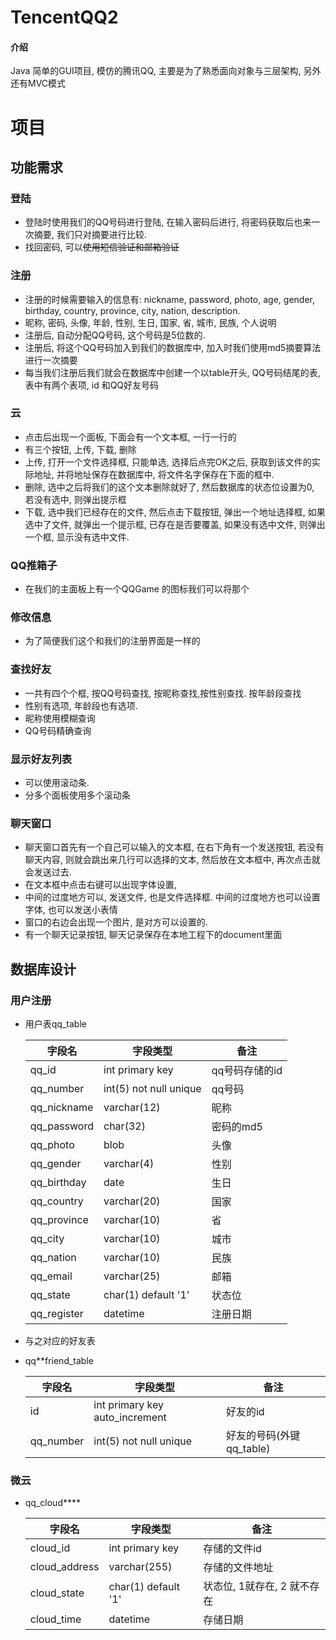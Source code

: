 # TencentQQ2

#### 介绍
Java 简单的GUI项目, 模仿的腾讯QQ, 主要是为了熟悉面向对象与三层架构, 另外还有MVC模式

# 项目

## 功能需求

### 登陆

- 登陆时使用我们的QQ号码进行登陆, 在输入密码后进行, 将密码获取后也来一次摘要, 我们只对摘要进行比较.
- 找回密码, 可以~~使用短信验证和邮箱验证~~

### 注册

- 注册的时候需要输入的信息有: nickname, password, photo, age, gender, birthday, country, province, city, nation, description.
- 昵称, 密码, 头像, 年龄, 性别, 生日, 国家, 省, 城市, 民族, 个人说明
- 注册后, 自动分配QQ号码, 这个号码是5位数的. 
- 注册后, 将这个QQ号码加入到我们的数据库中, 加入时我们使用md5摘要算法进行一次摘要
- 每当我们注册后我们就会在数据库中创建一个以table开头, QQ号码结尾的表, 表中有两个表项, id 和QQ好友号码

### 云

- 点击后出现一个面板, 下面会有一个文本框, 一行一行的
- 有三个按钮, 上传, 下载, 删除
- 上传, 打开一个文件选择框, 只能单选, 选择后点完OK之后, 获取到该文件的实际地址, 并将地址保存在数据库中, 将文件名字保存在下面的框中.
- 删除, 选中之后将我们的这个文本删除就好了, 然后数据库的状态位设置为0, 若没有选中, 则弹出提示框
- 下载, 选中我们已经存在的文件, 然后点击下载按钮, 弹出一个地址选择框, 如果选中了文件, 就弹出一个提示框, 已存在是否要覆盖, 如果没有选中文件, 则弹出一个框, 显示没有选中文件.  

### QQ推箱子

- 在我们的主面板上有一个QQGame 的图标我们可以将那个

### 修改信息

- 为了简便我们这个和我们的注册界面是一样的

### 查找好友

- 一共有四个个框, 按QQ号码查找, 按昵称查找,按性别查找. 按年龄段查找
- 性别有选项, 年龄段也有选项. 
- 昵称使用模糊查询
- QQ号码精确查询

### 显示好友列表 

- 可以使用滚动条. 
- 分多个面板使用多个滚动条

### 聊天窗口

- 聊天窗口首先有一个自己可以输入的文本框, 在右下角有一个发送按钮, 若没有聊天内容, 则就会跳出来几行可以选择的文本, 然后放在文本框中, 再次点击就会发送过去. 
- 在文本框中点击右键可以出现字体设置, 
- 中间的过度地方可以, 发送文件, 也是文件选择框. 中间的过度地方也可以设置字体, 也可以发送小表情
- 窗口的右边会出现一个图片, 是对方可以设置的.
- 有一个聊天记录按钮, 聊天记录保存在本地工程下的document里面



## <span id="jump">数据库设计</span>

### <span id="register">用户注册</span>

- 用户表qq_table

  | 字段名      | 字段类型               | 备注           |
  | ----------- | ---------------------- | -------------- |
  | qq_id       | int primary key        | qq号码存储的id |
  | qq_number   | int(5) not null unique | qq号码         |
  | qq_nickname | varchar(12)            | 昵称           |
  | qq_password | char(32)               | 密码的md5      |
  | qq_photo    | blob                   | 头像           |
  | qq_gender   | varchar(4)             | 性别           |
  | qq_birthday | date                   | 生日           |
  | qq_country  | varchar(20)            | 国家           |
  | qq_province | varchar(10)            | 省             |
  | qq_city     | varchar(10)            | 城市           |
  | qq_nation   | varchar(10)            | 民族           |
  | qq_email     | varchar(25)            | 邮箱           |
  | qq_state    | char(1) default '1'    | 状态位         |
  | qq_register | datetime               | 注册日期       |

- 与之对应的好友表

- qq**friend_table

  | 字段名    | 字段类型                       | 备注                     |
  | --------- | ------------------------------ | ------------------------ |
  | id        | int primary key auto_increment | 好友的id                 |
  | qq_number | int(5) not null unique         | 好友的号码(外键qq_table) |

### 微云

- qq_cloud****

  | 字段名      | 字段类型            | 备注                        |
  | ----------- | ------------------- | --------------------------- |
  | cloud_id      | int primary key     | 存储的文件id                |
  | cloud_address | varchar(255)        | 存储的文件地址              |
  | cloud_state   | char(1) default '1' | 状态位, 1就存在, 2 就不存在 |
  | cloud_time    | datetime            | 存储日期                    |

